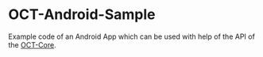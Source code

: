 # OCT-Android-Sample

Example code of an Android App which can be used with help of the API of the [OCT-Core](https://github.com/geo-c/OCT-Core).
